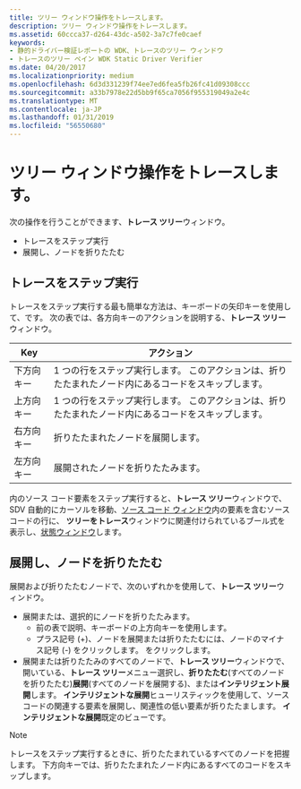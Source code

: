```yaml
---
title: ツリー ウィンドウ操作をトレースします。
description: ツリー ウィンドウ操作をトレースします。
ms.assetid: 60ccca37-d264-43dc-a502-3a7c7fe0caef
keywords:
- 静的ドライバー検証レポートの WDK、トレースのツリー ウィンドウ
- トレースのツリー ペイン WDK Static Driver Verifier
ms.date: 04/20/2017
ms.localizationpriority: medium
ms.openlocfilehash: 6d3d331239f74ee7ed6fea5fb26fc41d09308ccc
ms.sourcegitcommit: a33b7978e22d5bb9f65ca7056f955319049a2e4c
ms.translationtype: MT
ms.contentlocale: ja-JP
ms.lasthandoff: 01/31/2019
ms.locfileid: "56550680"
---
```

# <a name="trace-tree-pane-actions"></a>ツリー ウィンドウ操作をトレースします。

次の操作を行うことができます、**トレース ツリー**ウィンドウ。

- トレースをステップ実行
- 展開し、ノードを折りたたむ

## <a name="step-through-the-trace"></a>トレースをステップ実行

トレースをステップ実行する最も簡単な方法は、キーボードの矢印キーを使用して、です。 次の表では、各方向キーのアクションを説明する、**トレース ツリー**ウィンドウ。

|Key|アクション|
|----|----|
|下方向キー|1 つの行をステップ実行します。 このアクションは、折りたたまれたノード内にあるコードをスキップします。|
|上方向キー|1 つの行をステップ実行します。 このアクションは、折りたたまれたノード内にあるコードをスキップします。|
|右方向キー|折りたたまれたノードを展開します。|
|左方向キー|展開されたノードを折りたたみます。|

内のソース コード要素をステップ実行すると、**トレース ツリー**ウィンドウで、SDV 自動的にカーソルを移動、[ソース コード ウィンドウ](source-code-pane.md)内の要素を含むソース コードの行に、 **ツリーをトレース**ウィンドウに関連付けられているブール式を表示し、[状態ウィンドウ](state-pane.md)します。

## <a name="expand-and-collapse-nodes"></a>展開し、ノードを折りたたむ

展開および折りたたむノードで、次のいずれかを使用して、**トレース ツリー**ウィンドウ。

- 展開または、選択的にノードを折りたたみます。
  - 前の表で説明、キーボードの上方向キーを使用します。
  - プラス記号 (+)、ノードを展開または折りたたむには、ノードのマイナス記号 (-) をクリックします。 をクリックします。
- 展開または折りたたみのすべてのノードで、**トレース ツリー**ウィンドウで、開いている、**トレース ツリー**メニュー選択し、**折りたたむ**(すべてのノードを折りたたむ)**展開**(すべてのノードを展開する)、または**インテリジェント展開**します。 **インテリジェントな展開**ヒューリスティックを使用して、ソース コードの関連する要素を展開し、関連性の低い要素が折りたたまします。 **インテリジェントな展開**既定のビューです。

> [!NOTE]
> トレースをステップ実行するときに、折りたたまれているすべてのノードを把握します。 下方向キーでは、折りたたまれたノード内にあるすべてのコードをスキップします。
